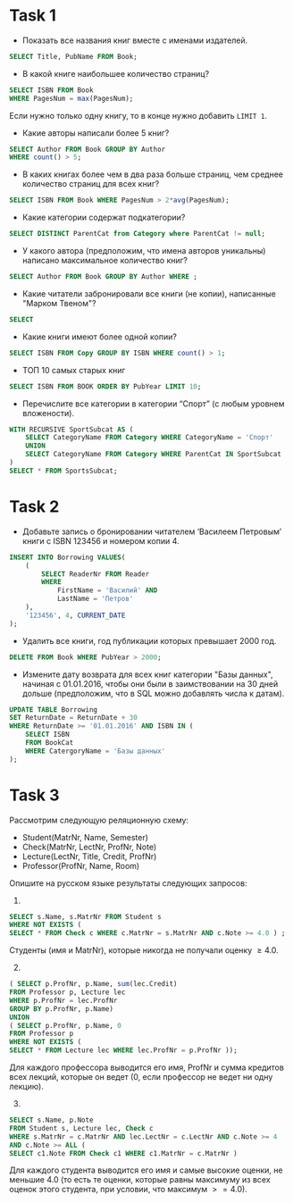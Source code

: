# Task 1

* Показать все названия книг вместе с именами издателей.

```sql
SELECT Title, PubName FROM Book;
```

* В какой книге наибольшее количество страниц?

```sql
SELECT ISBN FROM Book
WHERE PagesNum = max(PagesNum);
```

Если нужно только одну книгу, то в конце нужно добавить `LIMIT 1`.

* Какие авторы написали более 5 книг?

```sql
SELECT Author FROM Book GROUP BY Author
WHERE count() > 5;
```

* В каких книгах более чем в два раза больше страниц, чем среднее количество страниц для всех книг?

```sql
SELECT ISBN FROM Book WHERE PagesNum > 2*avg(PagesNum);
```

* Какие категории содержат подкатегории?

```sql
SELECT DISTINCT ParentCat from Category where ParentCat != null;
```

* У какого автора (предположим, что имена авторов уникальны) написано максимальное количество книг?

```sql
SELECT Author FROM Book GROUP BY Author WHERE ;
```

* Какие читатели забронировали все книги (не копии), написанные "Марком Твеном"?

```sql
SELECT 
```

* Какие книги имеют более одной копии?

```sql
SELECT ISBN FROM Copy GROUP BY ISBN WHERE count() > 1;
```

* ТОП 10 самых старых книг

```sql
SELECT ISBN FROM BOOK ORDER BY PubYear LIMIT 10; 
```

* Перечислите все категории в категории “Спорт” (с любым уровнем вложености).

```sql
WITH RECURSIVE SportSubcat AS (
    SELECT CategoryName FROM Category WHERE CategoryName = 'Спорт'
    UNION
    SELECT CategoryName FROM Category WHERE ParentCat IN SportSubcat
)
SELECT * FROM SportsSubcat;
```

# Task 2

* Добавьте запись о бронировании читателем ‘Василеем Петровым’ книги с ISBN 123456 и номером копии 4.

```sql
INSERT INTO Borrowing VALUES(
    (
        SELECT ReaderNr FROM Reader
        WHERE
            FirstName = 'Василий' AND
            LastName = 'Петров'
    ),
    '123456', 4, CURRENT_DATE
);
```

* Удалить все книги, год публикации которых превышает 2000 год.

```sql
DELETE FROM Book WHERE PubYear > 2000;
```

* Измените дату возврата для всех книг категории "Базы данных", начиная с 01.01.2016, чтобы они были в заимствовании на 30 дней дольше (предположим, что в SQL можно добавлять числа к датам).

```sql
UPDATE TABLE Borrowing
SET ReturnDate = ReturnDate + 30
WHERE ReturnDate >= '01.01.2016' AND ISBN IN (
    SELECT ISBN
    FROM BookCat
    WHERE CatergoryName = 'Базы данных'
);
```

# Task 3

Рассмотрим следующую реляционную схему:

* Student(MatrNr, Name, Semester)
* Check(MatrNr, LectNr, ProfNr, Note)
* Lecture(LectNr, Title, Credit, ProfNr)
* Professor(ProfNr, Name, Room)

Опишите на русском языке результаты следующих запросов:

1.
```sql
SELECT s.Name, s.MatrNr FROM Student s
WHERE NOT EXISTS (
SELECT * FROM Check c WHERE c.MatrNr = s.MatrNr AND c.Note >= 4.0 ) ;
```

Студенты (имя и MatrNr), которые никогда не получали оценку $\ge 4.0$. 

2.
```sql
( SELECT p.ProfNr, p.Name, sum(lec.Credit)
FROM Professor p, Lecture lec
WHERE p.ProfNr = lec.ProfNr
GROUP BY p.ProfNr, p.Name)
UNION
( SELECT p.ProfNr, p.Name, 0
FROM Professor p
WHERE NOT EXISTS (
SELECT * FROM Lecture lec WHERE lec.ProfNr = p.ProfNr ));
```

Для каждого профессора выводится его имя, ProfNr и сумма кредитов всех лекций, которые он ведет (0, если профессор не ведет ни одну лекцию).

3.
```sql
SELECT s.Name, p.Note
FROM Student s, Lecture lec, Check c
WHERE s.MatrNr = c.MatrNr AND lec.LectNr = c.LectNr AND c.Note >= 4
AND c.Note >= ALL (
SELECT c1.Note FROM Check c1 WHERE c1.MatrNr = c.MatrNr )
```

Для каждого студента выводится его имя и самые высокие оценки, не меньшие $4.0$ (то есть те оценки, которые равны максимуму из всех оценок этого студента, при условии, что максимум $>= 4.0$).